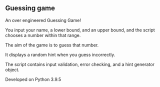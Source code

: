 ## Guessing game

An over engineered Guessing Game!

You input your name, a lower bound, and an upper bound, and the script chooses a number within that range.

The aim of the game is to guess that number.

It displays a random hint when you guess incorrectly.

The script contains input validation, error checking, and a hint generator object.

Developed on Python 3.9.5